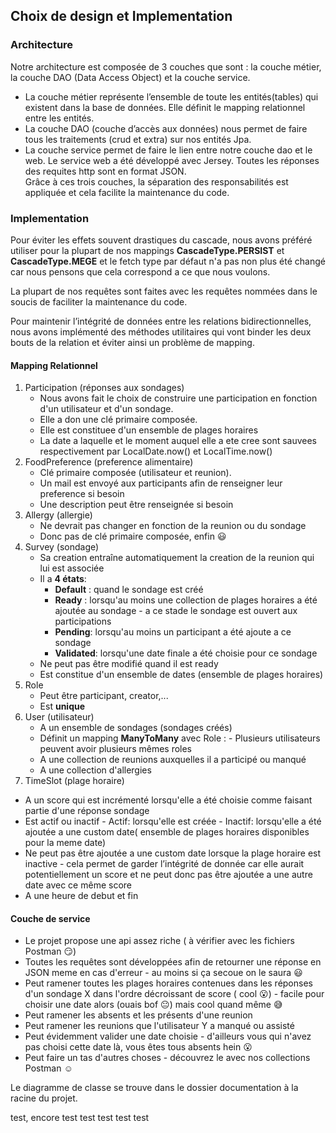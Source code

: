 ## Choix de design et Implementation 
### Architecture
Notre architecture est composée de 3 couches que sont : la couche métier, la couche DAO (Data Access Object) et la couche service.
-   La couche métier représente l’ensemble de toute les entités(tables) qui existent dans la base de données. Elle définit le mapping relationnel entre les entités.
-   La couche DAO (couche d’accès aux données) nous permet de faire tous les traitements (crud et extra) sur nos entités Jpa.
- La couche service permet de faire le lien entre notre couche dao et le web. Le service web a été développé avec Jersey. Toutes les réponses des requites http sont en format JSON.   
Grâce à ces trois couches, la séparation des responsabilités est appliquée et cela facilite la maintenance du code.
### Implementation
Pour éviter les effets souvent drastiques du cascade, nous avons préféré utiliser pour la plupart de nos mappings **CascadeType.PERSIST** et **CascadeType.MEGE** et le fetch type par défaut n'a pas non plus été changé car nous pensons que cela correspond a ce que nous voulons. 

La plupart de nos requêtes sont faites avec les requêtes nommées dans le soucis de faciliter la maintenance du code.

Pour maintenir l’intégrité de données entre les relations bidirectionnelles, nous avons implémenté des méthodes utilitaires qui vont binder les deux bouts de la relation et éviter ainsi un problème de mapping.
#### Mapping Relationnel
1. Participation (réponses aux sondages)  
	- Nous avons fait le choix de construire une participation en fonction d'un utilisateur et d'un sondage. 
	- Elle a don une clé primaire composée.
	- Elle est constituee d'un ensemble de plages horaires
	- La date a laquelle et le moment auquel elle a ete cree sont sauvees respectivement par LocalDate.now() et LocalTime.now()
2. FoodPreference (preference alimentaire) 
	-  Clé primaire composée (utilisateur et reunion).
	- Un mail est envoyé aux participants afin de renseigner leur preference si besoin 
	- Une description peut être renseignée si besoin
3. Allergy (allergie)
	- Ne devrait pas changer en fonction de la reunion ou du sondage
	- Donc pas de clé primaire composée, enfin :smiley:  
4. Survey (sondage)
	- Sa creation entraîne automatiquement la creation de la reunion qui lui est associée
	- Il a **4 états**:
		- **Default** : quand le sondage est créé
		- **Ready** : lorsqu'au moins une collection de plages 						    horaires a été ajoutée au sondage - a ce stade le sondage est ouvert aux participations
		- **Pending**: lorsqu'au moins un participant a été ajoute a ce sondage
		- **Validated**: lorsqu'une date finale a été choisie pour ce sondage
	- Ne peut pas être modifié quand il est ready
	- Est constitue d'un ensemble de dates (ensemble de plages horaires)
5. Role
	- Peut être participant, creator,...
	- Est **unique**
6. User (utilisateur)
	- A un ensemble de sondages (sondages créés)
	- Définit un mapping **ManyToMany** avec Role :
	         - Plusieurs utilisateurs peuvent avoir plusieurs mêmes roles
	 - A une collection de reunions auxquelles il a participé ou manqué
	 - A une collection d'allergies
7. TimeSlot (plage horaire)
-	A un score qui est incrémenté lorsqu'elle a été choisie comme faisant partie d'une réponse sondage
-	Est actif ou inactif 
        - Actif: lorsqu'elle est créée
        - Inactif: lorsqu'elle a été ajoutée a une custom date( ensemble de plages horaires disponibles pour la meme date)
- Ne peut pas être ajoutée a une custom date lorsque la plage horaire est inactive -  cela permet de garder l’intégrité de donnée car elle aurait potentiellement un score et ne peut donc pas être ajoutée a une autre date avec ce même score 
- A une heure de debut et fin
#### Couche de service
- Le projet propose une api assez riche ( à vérifier avec les fichiers Postman :smirk:)
- Toutes les requêtes sont développées afin de retourner une réponse en JSON meme en cas d'erreur - au moins si ça secoue on le saura :smiley: 
- Peut ramener toutes les plages horaires contenues dans les réponses d'un sondage X dans l'ordre décroissant de score ( cool :open_mouth:) - facile pour choisir une date alors (ouais bof :neutral_face:) mais cool quand même :sweat_smile:  
- Peut ramener les absents et les présents d'une reunion
- Peut ramener les reunions que l'utilisateur Y a manqué ou assisté
- Peut évidemment valider une date choisie - d'ailleurs vous qui n'avez pas choisi cette date là, vous êtes tous absents hein :open_mouth:
- Peut faire un tas d'autres choses - découvrez le avec nos collections Postman :relaxed:

Le diagramme de classe se trouve dans le dossier documentation à la racine du projet.

test, encore
test test
test test test 

